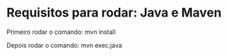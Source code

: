 # Requisitos para rodar: Java e Maven

Primeiro rodar o comando: mvn install

Depois rodar o comando:  mvn exec:java
